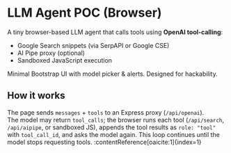 # LLM Agent POC (Browser)

A tiny browser-based LLM agent that calls tools using **OpenAI tool-calling**:
- Google Search snippets (via SerpAPI or Google CSE)
- AI Pipe proxy (optional)
- Sandboxed JavaScript execution

Minimal Bootstrap UI with model picker & alerts. Designed for hackability.

## How it works
The page sends `messages` + `tools` to an Express proxy (`/api/openai`).  
The model may return `tool_calls`; the browser runs each tool (`/api/search`, `/api/aipipe`, or sandboxed JS), appends the tool results as `role: "tool"` with `tool_call_id`, and asks the model again. This loop continues until the model stops requesting tools. :contentReference[oaicite:1]{index=1}
